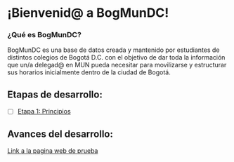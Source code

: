 # ¡Bienvenid@ a BogMunDC!

### ¿Qué es BogMunDC?

BogMunDC es una base de datos creada y mantenido por estudiantes de distintos colegios de Bogotá D.C. con el objetivo de dar toda la información que un/a delegad@ en MUN pueda necesitar para movilizarse y estructurar sus horarios inicialmente dentro de la ciudad de Bogotá.

## Etapas de desarrollo:

- [ ] [Etapa 1: Principios](https://github.com/BogMunDC-Dev/BogMunDC/issues/3)

## Avances del desarrollo:

[Link a la pagina web de prueba](https://bogmundc-dev.github.io/BogMunDC/)
